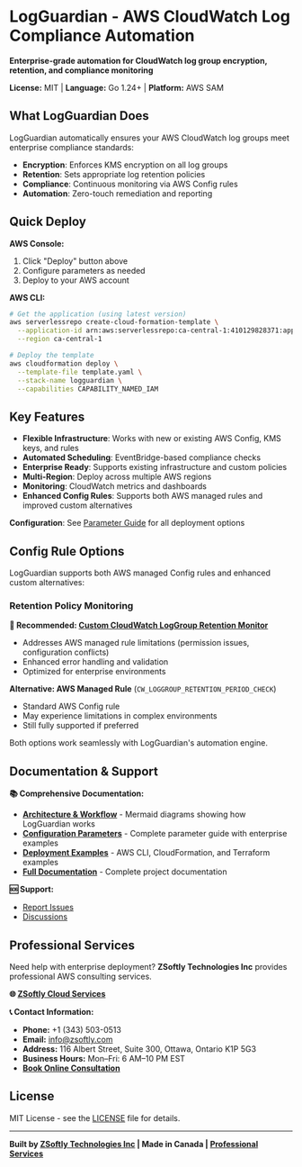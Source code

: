 # LogGuardian - AWS CloudWatch Log Compliance Automation

**Enterprise-grade automation for CloudWatch log group encryption, retention, and compliance monitoring**

**License:** MIT | **Language:** Go 1.24+ | **Platform:** AWS SAM

## What LogGuardian Does

LogGuardian automatically ensures your AWS CloudWatch log groups meet enterprise compliance standards:

- **Encryption**: Enforces KMS encryption on all log groups
- **Retention**: Sets appropriate log retention policies  
- **Compliance**: Continuous monitoring via AWS Config rules
- **Automation**: Zero-touch remediation and reporting

## Quick Deploy

**AWS Console:**
1. Click "Deploy" button above
2. Configure parameters as needed
3. Deploy to your AWS account

**AWS CLI:**
```bash
# Get the application (using latest version)
aws serverlessrepo create-cloud-formation-template \
  --application-id arn:aws:serverlessrepo:ca-central-1:410129828371:applications/LogGuardian \
  --region ca-central-1

# Deploy the template
aws cloudformation deploy \
  --template-file template.yaml \
  --stack-name logguardian \
  --capabilities CAPABILITY_NAMED_IAM
```

## Key Features

- **Flexible Infrastructure**: Works with new or existing AWS Config, KMS keys, and rules
- **Automated Scheduling**: EventBridge-based compliance checks
- **Enterprise Ready**: Supports existing infrastructure and custom policies
- **Multi-Region**: Deploy across multiple AWS regions
- **Monitoring**: CloudWatch metrics and dashboards
- **Enhanced Config Rules**: Supports both AWS managed rules and improved custom alternatives

**Configuration**: See [Parameter Guide](https://github.com/zsoftly/logguardian/blob/main/docs/configuration-parameters.md) for all deployment options

## Config Rule Options

LogGuardian supports both AWS managed Config rules and enhanced custom alternatives:

### Retention Policy Monitoring

**🚀 Recommended: [Custom CloudWatch LogGroup Retention Monitor](https://serverlessrepo.aws.amazon.com/applications/ca-central-1/410129828371/CloudWatch-LogGroup-Retention-Monitor)**
- Addresses AWS managed rule limitations (permission issues, configuration conflicts)
- Enhanced error handling and validation
- Optimized for enterprise environments

**Alternative: AWS Managed Rule** (`CW_LOGGROUP_RETENTION_PERIOD_CHECK`)
- Standard AWS Config rule
- May experience limitations in complex environments
- Still fully supported if preferred

Both options work seamlessly with LogGuardian's automation engine.

## Documentation & Support

**📚 Comprehensive Documentation:**
- **[Architecture & Workflow](https://github.com/zsoftly/logguardian/blob/main/docs/architecture-diagrams.md)** - Mermaid diagrams showing how LogGuardian works
- **[Configuration Parameters](https://github.com/zsoftly/logguardian/blob/main/docs/configuration-parameters.md)** - Complete parameter guide with enterprise examples
- **[Deployment Examples](https://github.com/zsoftly/logguardian/blob/main/docs/deployment-examples.md)** - AWS CLI, CloudFormation, and Terraform examples
- **[Full Documentation](https://github.com/zsoftly/logguardian)** - Complete project documentation

**🆘 Support:**
- [Report Issues](https://github.com/zsoftly/logguardian/issues)
- [Discussions](https://github.com/zsoftly/logguardian/discussions)

## Professional Services

Need help with enterprise deployment? **ZSoftly Technologies Inc** provides professional AWS consulting services.

**🌐 [ZSoftly Cloud Services](https://cloud.zsoftly.com/)**

**📞 Contact Information:**
- **Phone:** +1 (343) 503-0513
- **Email:** info@zsoftly.com
- **Address:** 116 Albert Street, Suite 300, Ottawa, Ontario K1P 5G3
- **Business Hours:** Mon–Fri: 6 AM–10 PM EST
- **[Book Online Consultation](https://cloud.zsoftly.com/)**

## License

MIT License - see the [LICENSE](https://github.com/zsoftly/logguardian/blob/main/LICENSE) file for details.

---

**Built by [ZSoftly Technologies Inc](https://zsoftly.com) | Made in Canada | [Professional Services](https://cloud.zsoftly.com/)**
